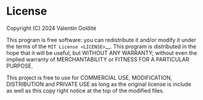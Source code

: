 # License

Copyright (C) 2024 Valentin Goldité

This program is free software: you can redistribute it and/or modify it
under the terms of the `MIT License <LICENSE>`__. This program is
distributed in the hope that it will be useful, but WITHOUT ANY
WARRANTY; without even the implied warranty of MERCHANTABILITY or
FITNESS FOR A PARTICULAR PURPOSE.

This project is free to use for COMMERCIAL USE, MODIFICATION,
DISTRIBUTION and PRIVATE USE as long as the original license is include
as well as this copy right notice at the top of the modified files.
